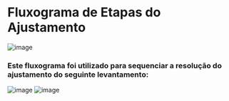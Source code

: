 # Fluxograma de Etapas do Ajustamento
![image](https://github.com/Melquizedek-dantas/Atividade-em-Sala-de-Aula-01---Ajust.-2/assets/172456527/3dcfe6cf-66dd-4643-91f0-0f53ac4bf199)
### Este fluxograma foi utilizado para sequenciar a resolução do ajustamento do seguinte levantamento:
![image](https://github.com/Melquizedek-dantas/Atividade-em-Sala-de-Aula-01---Ajust.-2/assets/172456527/22bf3970-989e-4f6d-86ab-e15ae85c1217)
![image](https://github.com/Melquizedek-dantas/Atividade-em-Sala-de-Aula-01---Ajust.-2/assets/172456527/ef7c3418-fe39-4dcd-9c0b-176af154680f)
